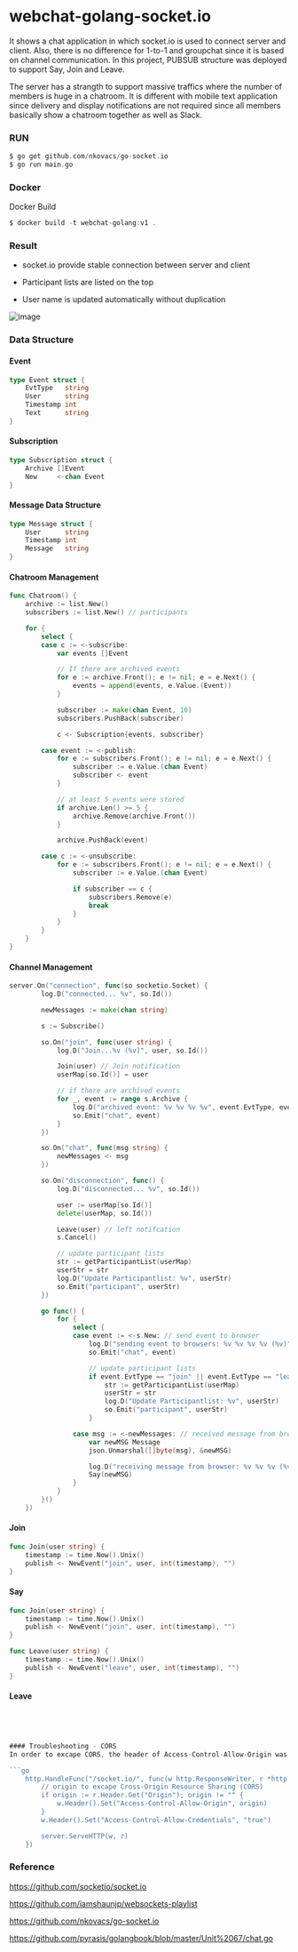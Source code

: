 # webchat-golang-socket.io
It shows a chat application in which socket.io is used to connect server and client.
Also, there is no difference for 1-to-1 and groupchat since it is based on channel communication.
In this project, PUBSUB structure was deployed to support Say, Join and Leave.

The server has a strangth to support massive traffics where the number of members is huge in a chatroom.
It is different with mobile text application since delivery and display notifications are not required since all members basically show a chatroom together as well as Slack.

### RUN

```c
$ go get github.com/nkovacs/go-socket.io 
$ go run main.go
```

### Docker

Docker Build

```c
$ docker build -t webchat-golang:v1 .
```

### Result
- socket.io provide stable connection between server and client

- Participant lists are listed on the top

- User name is updated automatically without duplication

![image](https://user-images.githubusercontent.com/52392004/82513003-b255ab00-9b4c-11ea-8ef0-5f22cf872c11.png)

### Data Structure

#### Event 
```go
type Event struct {
	EvtType   string
	User      string
	Timestamp int
	Text      string
}
```

#### Subscription
```go
type Subscription struct {
	Archive []Event
	New     <-chan Event
}
```

#### Message Data Structure
```go
type Message struct {
	User      string
	Timestamp int
	Message   string
}
```


#### Chatroom Management
```go
func Chatroom() {
	archive := list.New()
	subscribers := list.New() // participants

	for {
		select {
		case c := <-subscribe:
			var events []Event

			// If there are archived events
			for e := archive.Front(); e != nil; e = e.Next() {
				events = append(events, e.Value.(Event))
			}

			subscriber := make(chan Event, 10)
			subscribers.PushBack(subscriber)

			c <- Subscription{events, subscriber}

		case event := <-publish:
			for e := subscribers.Front(); e != nil; e = e.Next() {
				subscriber := e.Value.(chan Event)
				subscriber <- event
			}

			// at least 5 events were stored
			if archive.Len() >= 5 {
				archive.Remove(archive.Front())
			}

			archive.PushBack(event)

		case c := <-unsubscribe:
			for e := subscribers.Front(); e != nil; e = e.Next() {
				subscriber := e.Value.(chan Event)

				if subscriber == c {
					subscribers.Remove(e)
					break
				}
			}
		}
	}
}
```

#### Channel Management
```go
server.On("connection", func(so socketio.Socket) {
		log.D("connected... %v", so.Id())

		newMessages := make(chan string)

		s := Subscribe()

		so.On("join", func(user string) {
			log.D("Join...%v (%v)", user, so.Id())

			Join(user) // Join notification
			userMap[so.Id()] = user

			// if there are archived events
			for _, event := range s.Archive {
				log.D("archived event: %v %v %v %v", event.EvtType, event.User, event.Timestamp, event.Text)
				so.Emit("chat", event)
			}
		})

		so.On("chat", func(msg string) {
			newMessages <- msg
		})

		so.On("disconnection", func() {
			log.D("disconnected... %v", so.Id())

			user := userMap[so.Id()]
			delete(userMap, so.Id())

			Leave(user) // left notifcation
			s.Cancel()

			// update participant lists
			str := getParticipantList(userMap)
			userStr = str
			log.D("Update Participantlist: %v", userStr)
			so.Emit("participant", userStr)
		})

		go func() {
			for {
				select {
				case event := <-s.New: // send event to browser
					log.D("sending event to browsers: %v %v %v %v (%v)", event.EvtType, event.User, event.Timestamp, event.Text, so.Id())
					so.Emit("chat", event)

					// update participant lists
					if event.EvtType == "join" || event.EvtType == "leave" {
						str := getParticipantList(userMap)
						userStr = str
						log.D("Update Participantlist: %v", userStr)
						so.Emit("participant", userStr)
					}

				case msg := <-newMessages: // received message from browser
					var newMSG Message
					json.Unmarshal([]byte(msg), &newMSG)

					log.D("receiving message from browser: %v %v %v (%v)", newMSG.User, newMSG.Timestamp, newMSG.Message, so.Id())
					Say(newMSG)
				}
			}
		}()
	})
```

#### Join
```go
func Join(user string) {
	timestamp := time.Now().Unix()
	publish <- NewEvent("join", user, int(timestamp), "")
}
```

#### Say
```go
func Join(user string) {
	timestamp := time.Now().Unix()
	publish <- NewEvent("join", user, int(timestamp), "")
}
```

```go
func Leave(user string) {
	timestamp := time.Now().Unix()
	publish <- NewEvent("leave", user, int(timestamp), "")
}
```

#### Leave
```go




#### Troubleshooting - CORS
In order to excape CORS, the header of Access-Control-Allow-Origin was appended as bellow.

```go
    http.HandleFunc("/socket.io/", func(w http.ResponseWriter, r *http.Request) {
		// origin to excape Cross-Origin Resource Sharing (CORS)
		if origin := r.Header.Get("Origin"); origin != "" {
			w.Header().Set("Access-Control-Allow-Origin", origin)
		}
		w.Header().Set("Access-Control-Allow-Credentials", "true")

		server.ServeHTTP(w, r)
	})
```

### Reference

https://github.com/socketio/socket.io

https://github.com/iamshaunjp/websockets-playlist

https://github.com/nkovacs/go-socket.io

https://github.com/pyrasis/golangbook/blob/master/Unit%2067/chat.go
